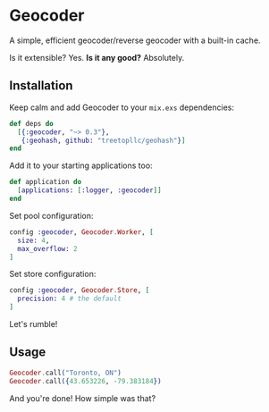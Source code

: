 Geocoder
========

A simple, efficient geocoder/reverse geocoder with a built-in cache.

Is it extensible? Yes.
**Is it any good?** Absolutely.

Installation
------------

Keep calm and add Geocoder to your `mix.exs` dependencies:

```elixir
def deps do
  [{:geocoder, "~> 0.3"},
   {:geohash, github: "treetopllc/geohash"}]
end
```

Add it to your starting applications too:

```elixir
def application do
  [applications: [:logger, :geocoder]]
end
```

Set pool configuration:

```elixir
config :geocoder, Geocoder.Worker, [
  size: 4,
  max_overflow: 2
]
```

Set store configuration:

```elixir
config :geocoder, Geocoder.Store, [
  precision: 4 # the default
]
```

Let's rumble!

Usage
-----

```elixir
Geocoder.call("Toronto, ON")
Geocoder.call({43.653226, -79.383184})
```

And you're done! How simple was that?
